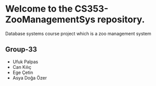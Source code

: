 # Welcome to the CS353-ZooManagementSys repository.
Database systems course project which is a zoo management system 
## Group-33
- Ufuk Palpas
- Can Kılıç
- Ege Çetin
- Asya Doğa Özer
